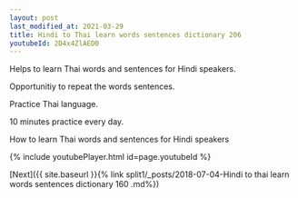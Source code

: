 ```yaml
---
layout: post
last_modified_at: 2021-03-29
title: Hindi to Thai learn words sentences dictionary 206 
youtubeId: 2D4x4ZlAED0
---
```

 
 
Helps to learn Thai words and sentences for Hindi speakers.

Opportunitiy to repeat the words sentences. 

Practice Thai language. 
 
10 minutes practice every day. 
 
How to learn Thai words and sentences for Hindi speakers 
 
{% include youtubePlayer.html id=page.youtubeId %}
 
 
[Next]({{ site.baseurl }}{% link  split1/_posts/2018-07-04-Hindi to thai learn words sentences dictionary 160 .md%})
 

